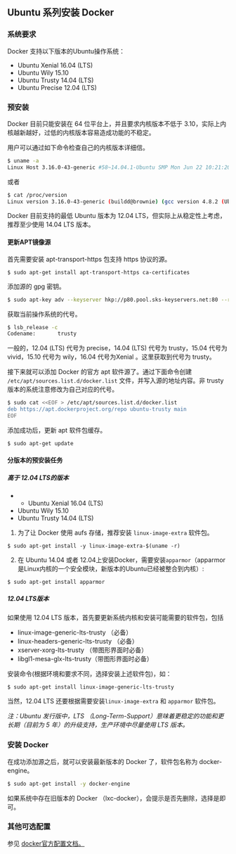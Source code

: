 ## Ubuntu 系列安装 Docker

### 系统要求

Docker 支持以下版本的Ubuntu操作系统：
-    Ubuntu Xenial 16.04 (LTS)
-    Ubuntu Wily 15.10
-    Ubuntu Trusty 14.04 (LTS)
-    Ubuntu Precise 12.04 (LTS)

### 预安装
Docker 目前只能安装在 64 位平台上，并且要求内核版本不低于 3.10，实际上内核越新越好，过低的内核版本容易造成功能的不稳定。

用户可以通过如下命令检查自己的内核版本详细信。

```sh
$ uname -a
Linux Host 3.16.0-43-generic #58~14.04.1-Ubuntu SMP Mon Jun 22 10:21:20 UTC 2015 x86_64 x86_64 x86_64 GNU/Linux
```
或者
```sh
$ cat /proc/version
Linux version 3.16.0-43-generic (buildd@brownie) (gcc version 4.8.2 (Ubuntu 4.8.2-19ubuntu1) ) #58~14.04.1-Ubuntu SMP Mon Jun 22 10:21:20 UTC 2015
```

Docker 目前支持的最低 Ubuntu 版本为 12.04 LTS，但实际上从稳定性上考虑，推荐至少使用 14.04 LTS 版本。

#### 更新APT镜像源

首先需要安装 apt-transport-https 包支持 https 协议的源。
```
$ sudo apt-get install apt-transport-https ca-certificates
```

添加源的 gpg 密钥。
```sh
$ sudo apt-key adv --keyserver hkp://p80.pool.sks-keyservers.net:80 --recv-keys 58118E89F3A912897C070ADBF76221572C52609D
```

获取当前操作系统的代号。
```sh
$ lsb_release -c
Codename:       trusty
```

一般的，12.04 (LTS) 代号为 precise，14.04 (LTS) 代号为 trusty，15.04 代号为 vivid，15.10 代号为 wily，16.04 代号为Xenial 。这里获取到代号为 trusty。

接下来就可以添加 Docker 的官方 apt 软件源了。通过下面命令创建 `/etc/apt/sources.list.d/docker.list` 文件，并写入源的地址内容。非 trusty 版本的系统注意修改为自己对应的代号。

```sh
$ sudo cat <<EOF > /etc/apt/sources.list.d/docker.list
deb https://apt.dockerproject.org/repo ubuntu-trusty main
EOF
```

添加成功后，更新 apt 软件包缓存。
```sh
$ sudo apt-get update
```


#### 分版本的预安装任务

##### 高于 12.04 LTS的版本

-    -    Ubuntu Xenial 16.04 (LTS)
-    Ubuntu Wily 15.10
-    Ubuntu Trusty 14.04 (LTS)


1. 为了让 Docker 使用 aufs 存储，推荐安装 `linux-image-extra` 软件包。
```
$ sudo apt-get install -y linux-image-extra-$(uname -r)
```
2. 在 Ubuntu 14.04 或者 12.04上安装Docker，需要安装`apparmor`（apparmor是Linux内核的一个安全模块，新版本的Ubuntu已经被整合到内核）:
```
$ sudo apt-get install apparmor
```

##### 12.04 LTS版本
如果使用 12.04 LTS 版本，首先要更新系统内核和安装可能需要的软件包，包括 

* linux-image-generic-lts-trusty （必备）
* linux-headers-generic-lts-trusty （必备）
* xserver-xorg-lts-trusty  （带图形界面时必备）
* libgl1-mesa-glx-lts-trusty（带图形界面时必备）

安装命令(根据环境和要求不同，选择安装上述软件包)，如：
```
$ sudo apt-get install linux-image-generic-lts-trusty
```

当然，12.04 LTS 还要根据需要安装`linux-image-extra` 和 `apparmor` 软件包。

*注：Ubuntu 发行版中，LTS （Long-Term-Support）意味着更稳定的功能和更长期（目前为 5 年）的升级支持，生产环境中尽量使用 LTS 版本。*


### 安装 Docker
在成功添加源之后，就可以安装最新版本的 Docker 了，软件包名称为 docker-engine。

```sh
$ sudo apt-get install -y docker-engine
```

如果系统中存在旧版本的 Docker （lxc-docker），会提示是否先删除，选择是即可。

### 其他可选配置
参见 [docker官方配置文档。](https://docs.docker.com/engine/installation/linux/ubuntulinux/)